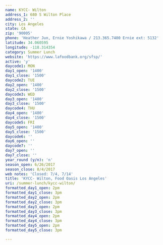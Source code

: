 ```yaml
---
name: KYCC- Wilton
address_1: 680 S Wilton Place
address_2: ''
city: Los Angeles
state: CA
zip: '90005'
phone: 'Heather Jun, Ernie Yoshikawa / 213.365.7400 Ernie ext: 5132'
latitude: 34.060595
longitude: -118.314354
category: Summer Lunch
website: 'https://www.lafoodbank.org/sfsp/'
active: 'y'
daycode1: MON
day1_open: '1400'
day1_close: '1500'
daycode2: TUE
day2_open: '1400'
day2_close: '1500'
daycode3: WED
day3_open: '1400'
day3_close: '1500'
daycode4: THU
day4_open: '1400'
day4_close: '1500'
daycode5: FRI
day5_open: '1400'
day5_close: '1500'
daycode6: ''
day6_open: ''
daycode7: ''
day7_open: ''
day7_close: ''
year_round (y/n): 'n'
season_open: 6/26/2017
season_close: 8/4/2017
web notes: 'Closed: 7/4, 7/14'
title: 'KYCC- Wilton, Food Oasis Los Angeles'
uri: /summer-lunch/kycc-wilton/
formatted_day1_open: 2pm
formatted_day1_close: 3pm
formatted_day2_open: 2pm
formatted_day2_close: 3pm
formatted_day3_open: 2pm
formatted_day3_close: 3pm
formatted_day4_open: 2pm
formatted_day4_close: 3pm
formatted_day5_open: 2pm
formatted_day5_close: 3pm

---
```



